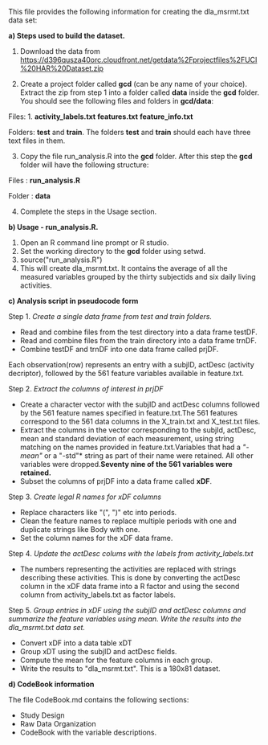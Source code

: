 This file provides the following information for creating the dla_msrmt.txt data set:

**a) Steps used to build the dataset.**

1. Download the data from https://d396qusza40orc.cloudfront.net/getdata%2Fprojectfiles%2FUCI%20HAR%20Dataset.zip

2. Create a project folder called **gcd** (can be any name of your choice). Extract the zip  from step 1 into a folder called **data** inside the **gcd** folder. You should see the following files and folders in **gcd/data**:

Files: 1. **activity_labels.txt** **features.txt**  **feature_info.txt**

Folders: **test**  and **train**.  The folders **test** and **train** should each have three text files in them.

3. Copy the file run_analysis.R into the **gcd** folder. After this step the **gcd** folder will have the following structure:

Files : **run_analysis.R**

Folder : **data**

4. Complete the steps in the Usage section.


**b) Usage - run_analysis.R.**

1. Open an R command line prompt or R studio.
2. Set the working directory to the **gcd** folder using setwd.
3. source("run_analysis.R")
4. This will create dla_msrmt.txt. It contains the average of all the measured variables grouped by the thirty subjectids and six daily living activities.

**c) Analysis script in pseudocode form**

Step 1.  *Create a single data frame from test and train folders.*

* Read and combine files from the test directory into a data frame testDF.
* Read and combine files from the train directory into a data frame trnDF.
* Combine testDF and trnDF into one data frame called prjDF. 

Each observation(row) represents an entry with a subjID, actDesc (activity decriptor), followed by the 561 feature variables available in feature.txt.

Step 2.  *Extract the columns of interest in prjDF*

* Create a character vector with the subjID and actDesc columns followed by the 561 feature names specified in feature.txt.The 561 features correspond to the 561 data columns in the X_train.txt and X_test.txt files.
* Extract the columns in the vector corresponding to the subjId, actDesc, mean and standard deviation of each measurement, using string matching on the names provided in feature.txt.Variables that had a *"-mean"* or a "-std"* string as part of their name were retained. All other variables were dropped.**Seventy nine of the 561 variables were retained.**
* Subset the columns of prjDF into a data frame called **xDF**.

Step 3.  *Create legal R names for xDF columns*

* Replace characters like "(", ")" etc into periods. 
* Clean the feature names to replace multiple periods with one and duplicate strings like Body with one.
* Set the column names for the xDF data frame.

Step 4.  *Update the actDesc colums with the labels from activity_labels.txt*

* The numbers representing the activities are replaced with strings describing these activities. This is done by converting the actDesc column in the xDF data frame into a R factor and using the second column from activity_labels.txt as factor labels.

Step 5. *Group entries in xDF using the subjID and actDesc columns and summarize the feature variables using mean. Write the results into the dla_msrmt.txt data set.*

* Convert xDF into a data table xDT
* Group xDT using the subjID and actDesc fields.
* Compute the mean for the feature columns in each group.
* Write the results to "dla_msrmt.txt". This is a 180x81 dataset.


**d) CodeBook information**

The file CodeBook.md contains the following sections:

* Study Design
* Raw Data Organization
* CodeBook with the variable descriptions.

